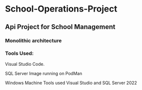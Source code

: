 # School-Operations-Project

## Api Project for School Management

### Monolithic architecture

### Tools Used:

Visual Studio Code.

SQL Server Image running on PodMan

Windows Machine Tools used Visual Studio and SQL Server 2022
